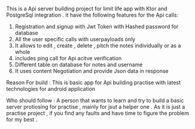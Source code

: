 This is a Api server  building project  for limit life app with Ktor and PostgreSql integration . 
it have the following features for the Api calls:
1. Registration and signup with Jwt Token with Hashed password for database
2. All the user specific calls with userpayloads only
3. It allows to edit , create , delete , pitch the notes individually or as a whole
4. includes ping call for Api acitve verification
5. Different table on database for notes and username
6. It uses content Negotiation and provide Json data in response

 Reason For build : This is basic app for Api building practise with latest technologies for android application 

 Who should follow : A person that wants to learn and try to build a basic server protiosing for practise , mainly 
 for jsut a helper one . 
 As it is just a practise  project , if you find any faults and have time to figure the problem
 for my best . 

